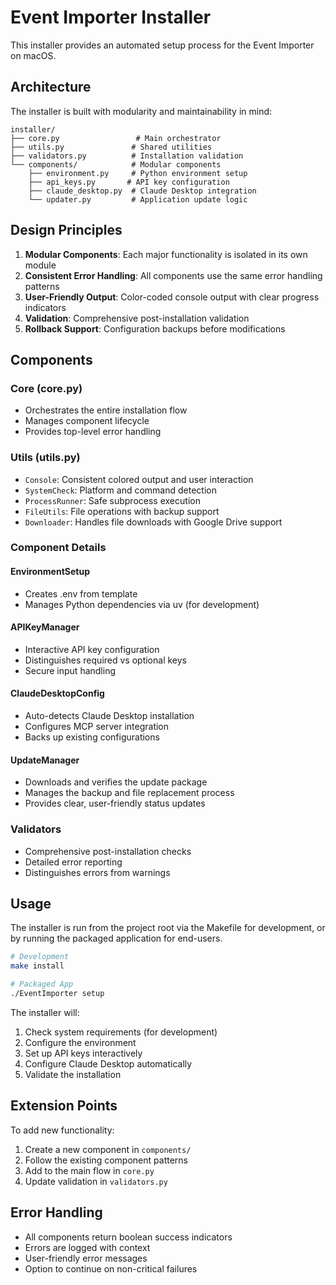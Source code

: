 # Event Importer Installer

This installer provides an automated setup process for the Event Importer on macOS.

## Architecture

The installer is built with modularity and maintainability in mind:

```plaintext
installer/
├── core.py                 # Main orchestrator
├── utils.py               # Shared utilities
├── validators.py          # Installation validation
└── components/            # Modular components
    ├── environment.py     # Python environment setup
    ├── api_keys.py       # API key configuration
    ├── claude_desktop.py  # Claude Desktop integration
    └── updater.py         # Application update logic
```

## Design Principles

1.  **Modular Components**: Each major functionality is isolated in its own module
2.  **Consistent Error Handling**: All components use the same error handling patterns
3.  **User-Friendly Output**: Color-coded console output with clear progress indicators
4.  **Validation**: Comprehensive post-installation validation
5.  **Rollback Support**: Configuration backups before modifications

## Components

### Core (core.py)

- Orchestrates the entire installation flow
- Manages component lifecycle
- Provides top-level error handling

### Utils (utils.py)

- `Console`: Consistent colored output and user interaction
- `SystemCheck`: Platform and command detection
- `ProcessRunner`: Safe subprocess execution
- `FileUtils`: File operations with backup support
- `Downloader`: Handles file downloads with Google Drive support

### Component Details

#### EnvironmentSetup

- Creates .env from template
- Manages Python dependencies via uv (for development)

#### APIKeyManager

- Interactive API key configuration
- Distinguishes required vs optional keys
- Secure input handling

#### ClaudeDesktopConfig

- Auto-detects Claude Desktop installation
- Configures MCP server integration
- Backs up existing configurations

#### UpdateManager

- Downloads and verifies the update package
- Manages the backup and file replacement process
- Provides clear, user-friendly status updates

### Validators

- Comprehensive post-installation checks
- Detailed error reporting
- Distinguishes errors from warnings

## Usage

The installer is run from the project root via the Makefile for development, or by running the packaged application for end-users.

```bash
# Development
make install

# Packaged App
./EventImporter setup
```

The installer will:

1. Check system requirements (for development)
2. Configure the environment
3. Set up API keys interactively
4. Configure Claude Desktop automatically
5. Validate the installation

## Extension Points

To add new functionality:

1. Create a new component in `components/`
2. Follow the existing component patterns
3. Add to the main flow in `core.py`
4. Update validation in `validators.py`

## Error Handling

- All components return boolean success indicators
- Errors are logged with context
- User-friendly error messages
- Option to continue on non-critical failures
